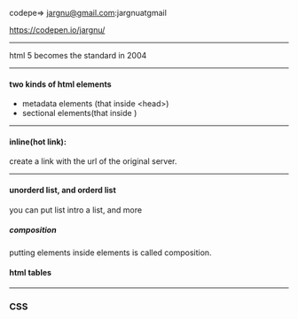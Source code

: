 codepe=>
jargnu@gmail.com:jargnuatgmail

https://codepen.io/jargnu/

---

html 5 becomes the standard in 2004  

---

#### two kinds of html elements  

- metadata elements (that inside \<head>) 
- sectional elements(that inside <body>)

---

#### inline(hot link):
create a link with the url of the original server. 

---
#### unorderd list, and orderd list
you can put list intro a list, and more
##### composition
putting elements inside elements is called composition.

#### html tables

----
### CSS


